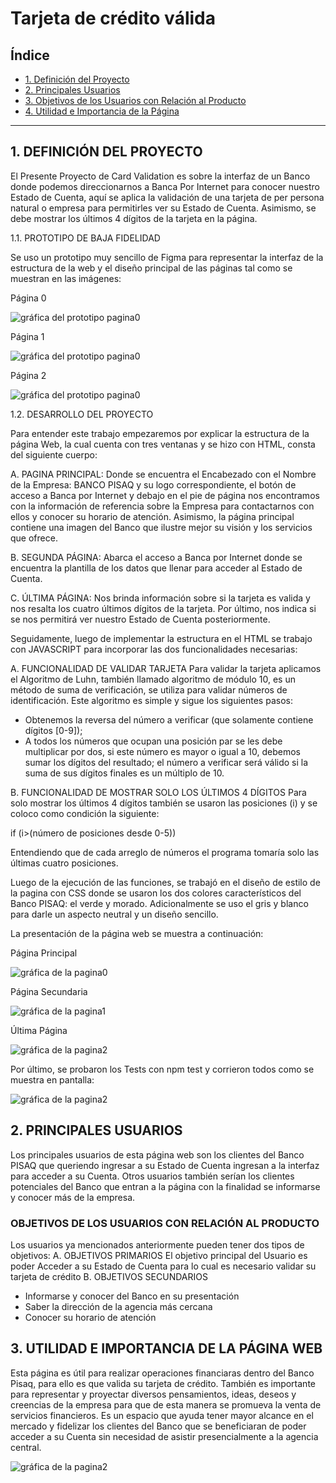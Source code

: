 # Tarjeta de crédito válida

## Índice

* [1. Definición del Proyecto](#1-proyecto)
* [2. Principales Usuarios](#2-resumen-del-proyecto)
* [3. Objetivos de los Usuarios con Relación al Producto](#3-consideraciones-generales)
* [4. Utilidad e Importancia de la Página](#4-hito-criterios-de-aceptación-mínimos-del-proyecto)

***

## 1. DEFINICIÓN DEL PROYECTO

El Presente Proyecto de Card Validation es sobre la interfaz de un Banco donde podemos direccionarnos a Banca Por Internet para conocer nuestro Estado de Cuenta, aquí se aplica la validación de una tarjeta de per persona natural o empresa para permitirles ver su Estado de Cuenta. Asimismo, se debe mostrar los últimos 4 dígitos de la tarjeta en la página. 

1.1.	PROTOTIPO DE BAJA FIDELIDAD

Se uso un prototipo muy sencillo de Figma para representar la interfaz de la estructura de la web y el diseño principal de las páginas tal como se muestran en las imágenes:

Página 0

![gráfica del prototipo pagina0](imagen0.png)

Página 1

![gráfica del prototipo pagina0](pagina1.jpg)

Página 2

![gráfica del prototipo pagina0](pagina2.jpg) 

1.2.	DESARROLLO DEL PROYECTO

Para entender este trabajo empezaremos por explicar la estructura de la página Web, la cual cuenta con tres ventanas y se hizo con HTML, consta del siguiente cuerpo:

A.	PAGINA PRINCIPAL: Donde se encuentra el Encabezado con el Nombre de la Empresa: BANCO PISAQ y su logo correspondiente, el botón de acceso a Banca por Internet y debajo en el pie de página nos encontramos con la información de referencia sobre la Empresa para contactarnos con ellos y conocer su horario de atención. Asimismo, la página principal contiene una imagen del Banco que ilustre mejor su visión y los servicios que ofrece.

B.	SEGUNDA PÁGINA: Abarca el acceso a Banca por Internet donde se encuentra la plantilla de los datos que llenar para acceder al Estado de Cuenta.

C.	ÚLTIMA PÁGINA: Nos brinda información sobre si la tarjeta es valida y nos resalta los cuatro últimos dígitos de la tarjeta. Por último, nos indica si se nos permitirá ver nuestro Estado de Cuenta posteriormente.

Seguidamente, luego de implementar la estructura en el HTML se trabajo con JAVASCRIPT para incorporar las dos funcionalidades necesarias:

A.	FUNCIONALIDAD DE VALIDAR TARJETA
Para validar la tarjeta aplicamos el Algoritmo de Luhn, también llamado algoritmo de módulo 10, es un método de suma de verificación, se utiliza para validar números de identificación. Este algoritmo es simple y sigue los siguientes pasos:

*	Obtenemos la reversa del número a verificar (que solamente contiene dígitos [0-9]); 
*	A todos los números que ocupan una posición par se les debe multiplicar por dos, si este número es mayor o igual a 10, debemos sumar los dígitos del resultado; el número a verificar será válido si la suma de sus dígitos finales es un múltiplo de 10.

B.	FUNCIONALIDAD DE MOSTRAR SOLO LOS ÚLTIMOS 4 DÍGITOS
Para solo mostrar los últimos 4 dígitos también se usaron las posiciones (i) y se coloco como condición la siguiente:

if (i>(número de posiciones desde 0-5))

Entendiendo que de cada arreglo de números el programa tomaría solo las últimas cuatro posiciones.

Luego de la ejecución de las funciones, se trabajó en el diseño de estilo de la pagina con CSS donde se usaron los dos colores característicos del Banco PISAQ: el verde y morado. Adicionalmente se uso el gris y blanco para darle un aspecto neutral y un diseño sencillo.

La presentación de la página web se muestra a continuación:

Página Principal

![gráfica de la pagina0](pagina3.jpg)

Página Secundaria

![gráfica de la pagina1](pagina4.jpg)

Última Página

![gráfica de la pagina2](pagina5.jpg) 

Por último, se probaron los Tests con npm test y corrieron todos como se muestra en pantalla:

![gráfica de la pagina2](test.jpg) 

## 2. PRINCIPALES USUARIOS

Los principales usuarios de esta página web son los clientes del Banco PISAQ que queriendo ingresar a su Estado de Cuenta ingresan a la interfaz para acceder a su Cuenta. Otros usuarios también serían los clientes potenciales del Banco que entran a la página con la finalidad se informarse y conocer más de la empresa. 

### OBJETIVOS DE LOS USUARIOS CON RELACIÓN AL PRODUCTO

Los usuarios ya mencionados anteriormente pueden tener dos tipos de objetivos:
A.	OBJETIVOS PRIMARIOS
El objetivo principal del Usuario es poder Acceder a su Estado de Cuenta para lo cual es necesario validar su tarjeta de crédito
B.	OBJETIVOS SECUNDARIOS
*	Informarse y conocer del Banco en su presentación
*	Saber la dirección de la agencia más cercana
*	Conocer su horario de atención


## 3. UTILIDAD E IMPORTANCIA DE LA PÁGINA WEB

Esta página es útil para realizar operaciones financiaras dentro del Banco Pisaq, para ello es que valida su tarjeta de crédito. También es importante para representar y proyectar diversos pensamientos, ideas, deseos y creencias de la empresa para que de esta manera se promueva la venta de servicios financieros. 
Es un espacio que ayuda tener mayor alcance en el mercado y fidelizar los clientes del Banco que se beneficiaran de poder acceder a su Cuenta sin necesidad de asistir presencialmente a la agencia central.

![gráfica de la pagina2](https://elcomercio.pe/resizer/Qg2q3p2xigsAoB8vwmCcl877T-M=/580x330/smart/filters:format(jpeg):quality(75)/cloudfront-us-east-1.images.arcpublishing.com/elcomercio/UEENUT6R7JF35LGIH3WF5TF7JU.jpg) 
